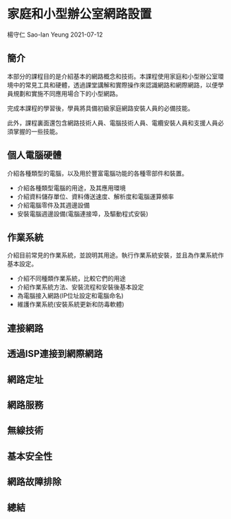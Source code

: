 # 家庭和小型辦公室網路設置
楊守仁 Sao-Ian Yeung
2021-07-12

## 簡介
本部分的課程目的是介紹基本的網路概念和技術。本課程使用家庭和小型辦公室環境中的常見工具和硬體，透過課堂講解和實際操作來認識網路和網際網路，以便學員規劃和實施不同應用場合下的小型網路。

完成本課程的學習後，學員將具備初級家庭網路安裝人員的必備技能。

此外，課程裏面還包含網路技術人員、電腦技術人員、電纜安裝人員和支援人員必須掌握的一些技能。

## 個人電腦硬體
介紹各種類型的電腦，以及用於豐富電腦功能的各種零部件和裝置。

* 介紹各種類型電腦的用途，及其應用環境
* 介紹資料儲存單位、資料傳送速度、解析度和電腦運算頻率
* 介紹電腦零件及其週邊設備
* 安裝電腦週邊設備(電腦連接埠，及驅動程式安裝)

## 作業系統
介紹目前常見的作業系統，並說明其用途。執行作業系統安裝，並且為作業系統作基本設定。

* 介紹不同種類作業系統，比較它們的用途
* 介紹作業系統方法、安裝流程和安裝後基本設定
* 為電腦接入網路(IP位址設定和電腦命名)
* 維護作業系統(安裝系統更新和防毒軟體)

## 連接網路


## 透過ISP連接到網際網路

## 網路定址

## 網路服務

## 無線技術

## 基本安全性

## 網路故障排除

## 總結